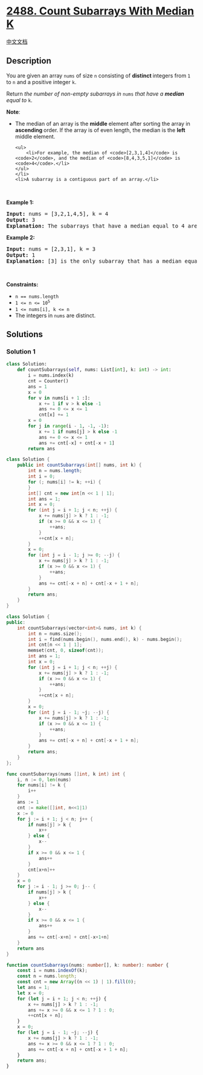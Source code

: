 # [2488. Count Subarrays With Median K](https://leetcode.com/problems/count-subarrays-with-median-k)

[中文文档](/solution/2400-2499/2488.Count%20Subarrays%20With%20Median%20K/README.md)

<!-- tags:Array,Hash Table,Prefix Sum -->

## Description

<p>You are given an array <code>nums</code> of size <code>n</code> consisting of <strong>distinct </strong>integers from <code>1</code> to <code>n</code> and a positive integer <code>k</code>.</p>

<p>Return <em>the number of non-empty subarrays in </em><code>nums</code><em> that have a <strong>median</strong> equal to </em><code>k</code>.</p>

<p><strong>Note</strong>:</p>

<ul>
	<li>The median of an array is the <strong>middle </strong>element after sorting the array in <strong>ascending </strong>order. If the array is of even length, the median is the <strong>left </strong>middle element.

    <ul>
    	<li>For example, the median of <code>[2,3,1,4]</code> is <code>2</code>, and the median of <code>[8,4,3,5,1]</code> is <code>4</code>.</li>
    </ul>
    </li>
    <li>A subarray is a contiguous part of an array.</li>

</ul>

<p>&nbsp;</p>
<p><strong class="example">Example 1:</strong></p>

<pre>
<strong>Input:</strong> nums = [3,2,1,4,5], k = 4
<strong>Output:</strong> 3
<strong>Explanation:</strong> The subarrays that have a median equal to 4 are: [4], [4,5] and [1,4,5].
</pre>

<p><strong class="example">Example 2:</strong></p>

<pre>
<strong>Input:</strong> nums = [2,3,1], k = 3
<strong>Output:</strong> 1
<strong>Explanation:</strong> [3] is the only subarray that has a median equal to 3.
</pre>

<p>&nbsp;</p>
<p><strong>Constraints:</strong></p>

<ul>
	<li><code>n == nums.length</code></li>
	<li><code>1 &lt;= n &lt;= 10<sup>5</sup></code></li>
	<li><code>1 &lt;= nums[i], k &lt;= n</code></li>
	<li>The integers in <code>nums</code> are distinct.</li>
</ul>

## Solutions

### Solution 1

<!-- tabs:start -->

```python
class Solution:
    def countSubarrays(self, nums: List[int], k: int) -> int:
        i = nums.index(k)
        cnt = Counter()
        ans = 1
        x = 0
        for v in nums[i + 1 :]:
            x += 1 if v > k else -1
            ans += 0 <= x <= 1
            cnt[x] += 1
        x = 0
        for j in range(i - 1, -1, -1):
            x += 1 if nums[j] > k else -1
            ans += 0 <= x <= 1
            ans += cnt[-x] + cnt[-x + 1]
        return ans
```

```java
class Solution {
    public int countSubarrays(int[] nums, int k) {
        int n = nums.length;
        int i = 0;
        for (; nums[i] != k; ++i) {
        }
        int[] cnt = new int[n << 1 | 1];
        int ans = 1;
        int x = 0;
        for (int j = i + 1; j < n; ++j) {
            x += nums[j] > k ? 1 : -1;
            if (x >= 0 && x <= 1) {
                ++ans;
            }
            ++cnt[x + n];
        }
        x = 0;
        for (int j = i - 1; j >= 0; --j) {
            x += nums[j] > k ? 1 : -1;
            if (x >= 0 && x <= 1) {
                ++ans;
            }
            ans += cnt[-x + n] + cnt[-x + 1 + n];
        }
        return ans;
    }
}
```

```cpp
class Solution {
public:
    int countSubarrays(vector<int>& nums, int k) {
        int n = nums.size();
        int i = find(nums.begin(), nums.end(), k) - nums.begin();
        int cnt[n << 1 | 1];
        memset(cnt, 0, sizeof(cnt));
        int ans = 1;
        int x = 0;
        for (int j = i + 1; j < n; ++j) {
            x += nums[j] > k ? 1 : -1;
            if (x >= 0 && x <= 1) {
                ++ans;
            }
            ++cnt[x + n];
        }
        x = 0;
        for (int j = i - 1; ~j; --j) {
            x += nums[j] > k ? 1 : -1;
            if (x >= 0 && x <= 1) {
                ++ans;
            }
            ans += cnt[-x + n] + cnt[-x + 1 + n];
        }
        return ans;
    }
};
```

```go
func countSubarrays(nums []int, k int) int {
	i, n := 0, len(nums)
	for nums[i] != k {
		i++
	}
	ans := 1
	cnt := make([]int, n<<1|1)
	x := 0
	for j := i + 1; j < n; j++ {
		if nums[j] > k {
			x++
		} else {
			x--
		}
		if x >= 0 && x <= 1 {
			ans++
		}
		cnt[x+n]++
	}
	x = 0
	for j := i - 1; j >= 0; j-- {
		if nums[j] > k {
			x++
		} else {
			x--
		}
		if x >= 0 && x <= 1 {
			ans++
		}
		ans += cnt[-x+n] + cnt[-x+1+n]
	}
	return ans
}
```

```ts
function countSubarrays(nums: number[], k: number): number {
    const i = nums.indexOf(k);
    const n = nums.length;
    const cnt = new Array((n << 1) | 1).fill(0);
    let ans = 1;
    let x = 0;
    for (let j = i + 1; j < n; ++j) {
        x += nums[j] > k ? 1 : -1;
        ans += x >= 0 && x <= 1 ? 1 : 0;
        ++cnt[x + n];
    }
    x = 0;
    for (let j = i - 1; ~j; --j) {
        x += nums[j] > k ? 1 : -1;
        ans += x >= 0 && x <= 1 ? 1 : 0;
        ans += cnt[-x + n] + cnt[-x + 1 + n];
    }
    return ans;
}
```

<!-- tabs:end -->

<!-- end -->
